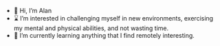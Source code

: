 - 👋 Hi, I’m Alan
- ⌛ I’m interested in challenging myself in new environments, exercising my mental and physical abilities, and not wasting time.
- 📘 I’m currently learning anything that I find remotely interesting.
